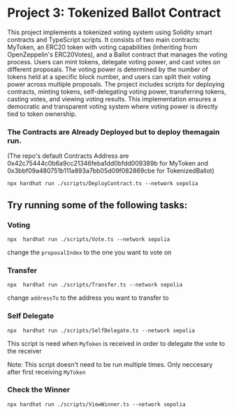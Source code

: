 # Project 3: Tokenized Ballot Contract

This project implements a tokenized voting system using Solidity smart contracts and TypeScript scripts. It consists of two main contracts: MyToken, an ERC20 token with voting capabilities (inheriting from OpenZeppelin's ERC20Votes), and a Ballot contract that manages the voting process. Users can mint tokens, delegate voting power, and cast votes on different proposals. The voting power is determined by the number of tokens held at a specific block number, and users can split their voting power across multiple proposals. The project includes scripts for deploying contracts, minting tokens, self-delegating voting power, transferring tokens, casting votes, and viewing voting results. This implementation ensures a democratic and transparent voting system where voting power is directly tied to token ownership.

### The Contracts are Already Deployed but to deploy themagain run.
(The repo's default Contracts Address are 0x42c75444c0b6a9cc21346feba1dd0bfdd009389b for MyToken and 0x3bbf09a480751b111a893a7bb05d09f082869cbe for TokenizedBallot)

```shell
npx hardhat run ./scripts/DeployContract.ts --network sepolia
```
## Try running some of the following tasks:

### Voting

```shell
npx  hardhat run ./scripts/Vote.ts --network sepolia
```
change the `proposalIndex` to the one you want to vote on

### Transfer

```shell
npx  hardhat run ./scripts/Transfer.ts --network sepolia
```
change `addressTo` to the address you want to transfer to

### Self Delegate 

```shell
npx  hardhat run ./scripts/SelfDelegate.ts --network sepolia
```
This script is need when `MyToken` is received in order to delegate the vote to the receiver

Note: This script doesn't need to be run multiple times. Only neccesary after first receiving `MyToken`


### Check the Winner

```shell
npx hardhat run ./scripts/ViewWinner.ts --network sepolia
```
